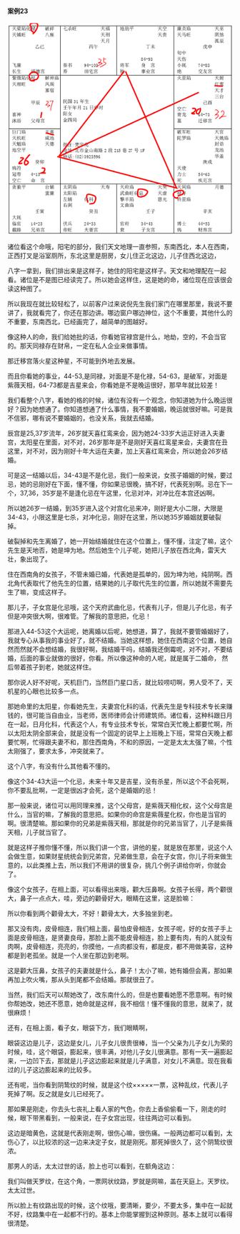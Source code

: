 #### 案例23

![图片](../img/案例23辰.jpg)

诸位看这个命哦，阳宅的部分，我们天文地理一直参照，东南西北，本人在西南，正西打叉是浴室厕所，东北这里是厨房，女儿住正北这边，儿子住西北这边，

八字一拿到，我们排出来是这样子，她住的阳宅是这样子。天文和地理配在一起看。诸位是不是图已经读完了。所以她会这样住，这是她的命，诸位现在应该很会读这种图了。

所以我现在就比较轻松了，以前客户过来说倪先生我们家门在哪里那里，我说不要讲了，我就看完了，你还在那边讲。哪边窗户哪边神位，这个不重要，其他什么的不重要，东南西北，已经画完了，越简单的图越好。

像这种人的命，我们给她批的话，你看她官禄宫是什么，地劫，空的，不会当官的。那天同禄存在财帛，一定在私人企业来做事情。

那迁移宫落火星这种星，不可能到外地去发展。

而且你看她的事业，44-53,是同禄，对面是不是化禄，54-63，是破军，对面是紫薇天相，64-73都是吉星来会，你看她是不是晚运很好，那早年就比较差！

我们看整个八字，看她的格的时候，诸位有没有一个观念，你知道她为什么晚运很好？因为她想通了。你知道想通了什么事情，我不要婚姻，晚运就很好嘛。可是我不信邪，哪有说不要婚姻的，也没关系，我就去结婚。

辰宫是25,37岁流年，26岁就天喜红鸾来会，因为她24-33岁大运正好进入夫妻宫，太阳星在里面，对不对，26岁那年是不是刚好天喜红鸾星来会，夫妻宫在丑这里，对不对，因为刚好十年大运在夫妻，加上天喜红鸾来会，所以她会26岁结婚。

可是这一结婚以后，34-43是不是化忌，我们一般来说，女孩子婚姻的时候，要过忌，她的忌刚好在下面，懂不懂，你如果忌很晚，搞不好，代表死别啊。忌在下一个，37,36，35岁是不是逢化忌在午这里，化忌对冲，对冲比在本宫还凶啊。

所以她26岁一结婚，到35岁进入这个对宫化忌来冲，刚好是大小二限，大限是34-43，小限这里是七杀，对冲化忌，刚好在这里，所以她35岁婚姻就要破裂掉。

破裂掉和先生离婚了，她一开始结婚就住在这个位置上，懂不懂，注定了嘛，这个先生是天地否，她是坤为地。然后她生个儿子呢，她把儿子放在西北角，雷天大壮，象出现了。

住在西南角的女孩子，不管未婚已婚，代表她是孤单的，因为坤为地，纯阴啊。西北角代表取代了他先生的位置，结果她的儿子取代先生的位置，所以她就不需要先生了嘛，变成这样子。

那儿子，子女宫是化忌哦，这个天府武曲化忌，代表有儿子，但是儿子化忌，有子但是冲突很大啊，很难管。了解我的意思把，化忌！

那进入44-53这个大运呢，她离婚以后呢，她想道，算了，我就不要管婚姻好了，我就专心从事我的事业好了，就不结婚。当她这样想，她住在西南这个位置，她自然而然就不会想结婚，我很好啊，我结婚干吗，结婚我还倒霉呢，对不对，不要结婚，后面的事业就做的很好，你看。所以像这种命的人呢，就是属于二婚命， 然后带着孩子到老，她就这样住。

那你说人好不好呢，天机巨门，当然巨门星口舌，就比较唠叨啊，男人受不了，天机星的心眼也比较多一点。

那她命里的太阳星，你看她先生，夫妻宫化科的话，代表先生是专科技术专长来赚钱的，很可能当自由业，当老师，医师律师会计师建筑师。诸位看，这种科跟日月在一起，日月化科，代表这个人，有专业技术专长，常常白天忙晚上都要忙啊，所以太阳太阴全部来会，就是没有一个固定的说早上上班晚上下班，常常白天晚上都要忙啊，忙得跟夫妻不和，那住西南角，不和的原因，一定是太太太强了嘛，个性太刚强了，要求太多，冲突就来了。

这个八字，有没有什么其他看不懂的。

像这个34-43大运一个化忌，未来十年又是吉星，没有杀星，所以这个不会死啊，你不要乱批啊，一定是很凶才会死，这个是婚姻的忌！

那一般来说，诸位可以用同理来推，这个父母宫，是紫薇天相化权，这个父母宫是什么，当官的嘛，了解我的意思把。如果你的命宫是紫薇星化权，你也是当官的啊。很清楚嘛。那如果你的兄弟是紫薇天相，那就是你的兄弟当官了，儿子是紫薇天相，儿子就当官了。

就是这样子推你懂不懂，所以我们讲一个宫，讲他的星，就是放在那里，说这个人会做生意，如果财星统统会到兄弟宫，兄弟做生意，会在子女宫，你儿子将来做生意的，以此类推上去，所以我们不用讲的很复杂，挑几个例子讲给你听，你就会了。

像这个女孩子，在相上面，可以看得出来哦，颧大压鼻啊。女孩子长得，两个颧很大，鼻子一点点大，哇，旁边的颧骨好大，眼睛在这里，这是脸嘛：

所以你看到两个颧骨太大，不好！颧骨太大，大多独坐到老。

那又没有肉，皮骨相连，我们相上面，最怕皮骨相连，女孩子呢，好的女孩子手上面是皮骨相连，是贤妻良母，那脸上面不能皮骨相连，脸上要有肉，有的人就没有肉啊，皮骨相连，亮亮的，你摸他，一点肉都没有，都是皮，都不用做美容，这种都是到老孤坐。就是一个人坐在那边到老啊。

这是颧大压鼻，女孩子的夫妻就是什么，鼻子！太小了嘛，她有婚但会离，那如果再加上吹火嘴，那从头到尾都不会结婚。那就很丑了。

当然，我们后天可以帮她改了，改东南什么的，但是也要看她愿不愿意啊。有时候你帮她改，她还不愿意，她命就是这样，我不相信！懂不懂我的意思，就来了，就很麻烦！

还有，在相上面，看子女，眼袋下方，我们眼睛啊，
 
眼袋这边是儿子，这边是女儿，儿子女儿很贵很棒，当一个父亲为儿子女儿为荣的时候，哇，这个眼袋，膨起来，很丰满，对他儿子女儿很满意。那有一天一遍膨起来，一边凹下去，那就是儿子这边膨起来就是儿子满意，对女儿不满意。现在我看过的儿子这边膨起来的比较多。

还有呢，当你看到阴鸷纹的时候，就是这个纹×××××一票，这种乱纹，代表儿子死掉了啊。反之就是女儿已经死了。

那如果是刚走，你去头七丧礼上看人家的气色，你去上香偷偷看一下，刚走的时候，眼下带黑看到，一般来说，在子女宫出现，往往两边可以看到。

这边是暗黄色，这就是代表刚走啊，很伤心嘛，很伤痛。一般两边都可以看到，太伤心了，以比较浓的这一边来决定子女，就是刚死。那死掉很久了，这个阴鸷纹很浓。

那男人的话，太太过世的话，脸上也可以看到，在额角这边：

我们叫做天罗纹，在这个角，一票网状纹路，罗就是网嘛，盖在天庭上。天罗纹。太太过世。

所以脸上有纹路出现的时候，这个纹哦，要清晰，要少，不要太多，集中在一起就不好，纹路集中在一起都不行的。基本上你能掌握到这种原则。基本上就可以看得很清楚。